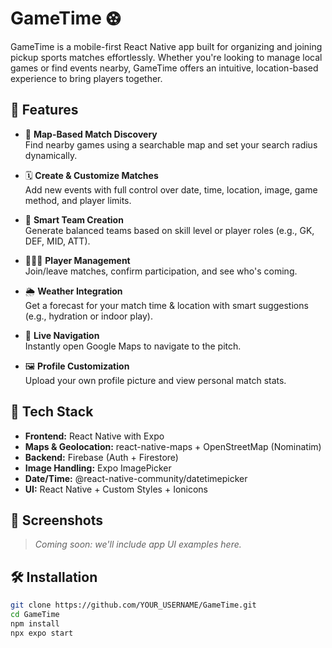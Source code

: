 # GameTime ⚽︎

GameTime is a mobile-first React Native app built for organizing and joining pickup sports matches effortlessly.
Whether you're looking to manage local games or find events nearby, GameTime offers an intuitive, location-based experience to bring players together.

## 🚀 Features

- 📍 **Map-Based Match Discovery**  
  Find nearby games using a searchable map and set your search radius dynamically.

- 🗓️ **Create & Customize Matches**  
  Add new events with full control over date, time, location, image, game method, and player limits.

- 🧠 **Smart Team Creation**  
  Generate balanced teams based on skill level or player roles (e.g., GK, DEF, MID, ATT).

- 🧑‍🤝‍🧑 **Player Management**  
  Join/leave matches, confirm participation, and see who's coming.

- 🌦️ **Weather Integration**  
  Get a forecast for your match time & location with smart suggestions (e.g., hydration or indoor play).

- 🧭 **Live Navigation**  
  Instantly open Google Maps to navigate to the pitch.

- 🖼️ **Profile Customization**  
  Upload your own profile picture and view personal match stats.

## 📱 Tech Stack

- **Frontend:** React Native with Expo
- **Maps & Geolocation:** react-native-maps + OpenStreetMap (Nominatim)
- **Backend:** Firebase (Auth + Firestore)
- **Image Handling:** Expo ImagePicker
- **Date/Time:** @react-native-community/datetimepicker
- **UI:** React Native + Custom Styles + Ionicons

## 📸 Screenshots

> _Coming soon: we'll include app UI examples here._

## 🛠️ Installation

```bash
git clone https://github.com/YOUR_USERNAME/GameTime.git
cd GameTime
npm install
npx expo start

